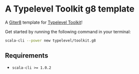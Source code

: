 # A Typelevel Toolkit g8 template

A [Giter8](https://www.foundweekends.org/giter8/) template for [Typelevel Toolkit](https://github.com/typelevel/toolkit)!

Get started by running the following command in your terminal:

```sh
scala-cli --power new typelevel/toolkit.g8
```

## Requirements

- `scala-cli >= 1.0.2` 
